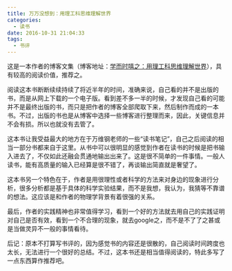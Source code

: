 ```yaml
---
title: 万万没想到：用理工科思维理解世界
categories:
  - 读书
date: 2016-10-31 21:04:33
tags:
  - 书评
---
```


这是一本作者的博客文集（博客地址：[学而时嘻之：用理工科思维理解世界](http://www.geekonomics10000.com/)），具有较高的阅读价值，推荐之。

<!-- more -->

阅读这本书断断续续持续了将近半年的时间，准确来说，自己看的并不是出版的书，而是从网上下载的一个电子版。看到差不多一半的时候，才发现自己看的可能并不是最终出版的书，而只是把作者的博客全部爬取下来，然后制作而成的一本书。不过，出版的书也是从博客中选择一些博客进行整理而来，因此，关键信息并不会有损。所以也就没有去管了。

这本书让我受益最大的地方在于万维钢老师的一些“读书笔记”，自己之后阅读的相当一部分书都来自于这里。从书中可以很明显的感觉到作者在读书的时候是把书输入进去了，不仅如此还融会贯通地输出出来了。这是很不简单的一件事情。一般人读书，能有高质量的输入已经算是很不错了，再谈输出简直就是奢望了。

这本书另一个特色在于，作者是用很理性或者科学的方法来对身边的现象进行分析，很多分析都是基于具体的科学实验结果，而不是我想，我认为，我猜等不靠谱的想法。这应该是和作者的物理学背景有着很强的关系。

最后，作者的实践精神也非常值得学习，看到一个好的方法就去用自己的实践证明对自己是否有效，看到一个不合理的现象，就去google之，而不是不了了之甚或是当做灵异不一般的事情看待。

后记：原本不打算写书评的，因为感觉书的内容还是很散的，自己阅读时间跨度也太长，无法进行一个很好的总结。不过，这本书还是相当值得阅读的，特此多写了一点东西算作推荐吧。
